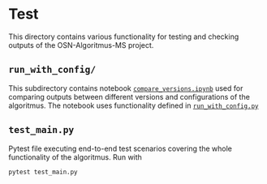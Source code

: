 # Test

This directory contains various functionality for testing and checking outputs of the OSN-Algoritmus-MS project.

## `run_with_config/`

This subdirectory contains notebook [`compare_versions.ipynb`](run_with_config/compare_versions.ipynb) used for comparing outputs between different versions and configurations of the algoritmus. The notebook uses functionality defined in [`run_with_config.py`](run_with_config/run_with_config.py)

## `test_main.py`

Pytest file executing end-to-end test scenarios covering the whole functionality of the algoritmus. Run with
```bash
pytest test_main.py 
```
